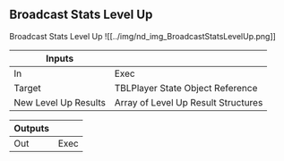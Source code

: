 ## Broadcast Stats Level Up
Broadcast Stats Level Up
![[../img/nd_img_BroadcastStatsLevelUp.png]]

|Inputs||
|--|--|
| In | Exec |
| Target | TBLPlayer State Object Reference |
| New Level Up Results | Array of Level Up Result Structures |

|Outputs||
|--|--|
| Out | Exec |
